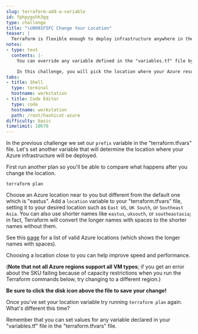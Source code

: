 ```yaml
---
slug: terraform-add-a-variable
id: fphpygshh3gq
type: challenge
title: "\U0001F5FC Change Your Location"
teaser: |
  Terraform is flexible enough to deploy infrastructure anywhere in the world. You can easily provision your applications in different geographical regions by simply changing a single variable.
notes:
- type: text
  contents: |-
    You can override any variable defined in the "variables.tf" file by setting it in your personal `terraform.tfvars` file.

    In this challenge, you will pick the location where your Azure resources should be deployed.
tabs:
- title: Shell
  type: terminal
  hostname: workstation
- title: Code Editor
  type: code
  hostname: workstation
  path: /root/hashicat-azure
difficulty: basic
timelimit: 10670
---
```

In the previous challenge we set our `prefix` variable in the "terraform.tfvars" file. Let's set another variable that will determine the location where your Azure infrastructure will be deployed.

First run another plan so you'll be able to compare what happens after you change the location.

```
terraform plan
```

Choose an Azure location near to you but different from the default one which is "eastus". Add a `location` variable to your "terraform.tfvars" file, setting it to your desired location such as `East US`, `UK South`, or `Southeast Asia`. You can also use shorter names like `eastus`, `uksouth`, or `southeastasia`; in fact, Terraform will convert the longer names with spaces to the shorter names without them.

See this [page](https://azure.microsoft.com/en-us/global-infrastructure/geographies/) for a list of valid Azure locations (which shows the longer names with spaces).

Choosing a location close to you can help improve speed and performance.

(**Note that not all Azure regions support all VM types**; if you get an error about the SKU failing because of capacity restrictions when you run the Terraform commands below, try changing to a different region.)

**Be sure to click the disk icon above the file to save your change!**

Once you've set your location variable try running `terraform plan` again. What's different this time?

Remember that you can set values for any variable declared in your "variables.tf" file in the "terraform.tfvars" file.